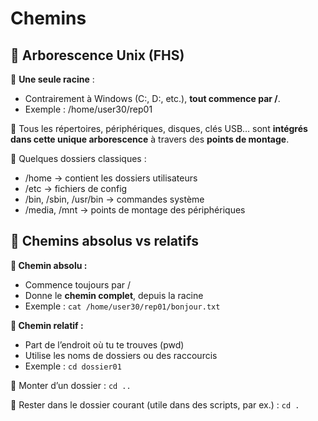 # Chemins

## **🌳 Arborescence Unix (FHS)**

📌 **Une seule racine** :

- Contrairement à Windows (C:, D:, etc.), **tout commence par /**.
- Exemple : /home/user30/rep01

📍 Tous les répertoires, périphériques, disques, clés USB… sont **intégrés dans cette unique arborescence** à travers des **points de montage**.

📁 Quelques dossiers classiques :

- /home → contient les dossiers utilisateurs
- /etc → fichiers de config
- /bin, /sbin, /usr/bin → commandes système
- /media, /mnt → points de montage des périphériques



## **🧭 Chemins absolus vs relatifs**

**📌 Chemin absolu :**

- Commence toujours par /
- Donne le **chemin complet**, depuis la racine
- Exemple : `cat /home/user30/rep01/bonjour.txt`

**🔁 Chemin relatif :**

- Part de l’endroit où tu te trouves (pwd)
- Utilise les noms de dossiers ou des raccourcis
- Exemple : `cd dossier01`

🔼 Monter d’un dossier : `cd ..`

🔁 Rester dans le dossier courant (utile dans des scripts, par ex.) : `cd .`

